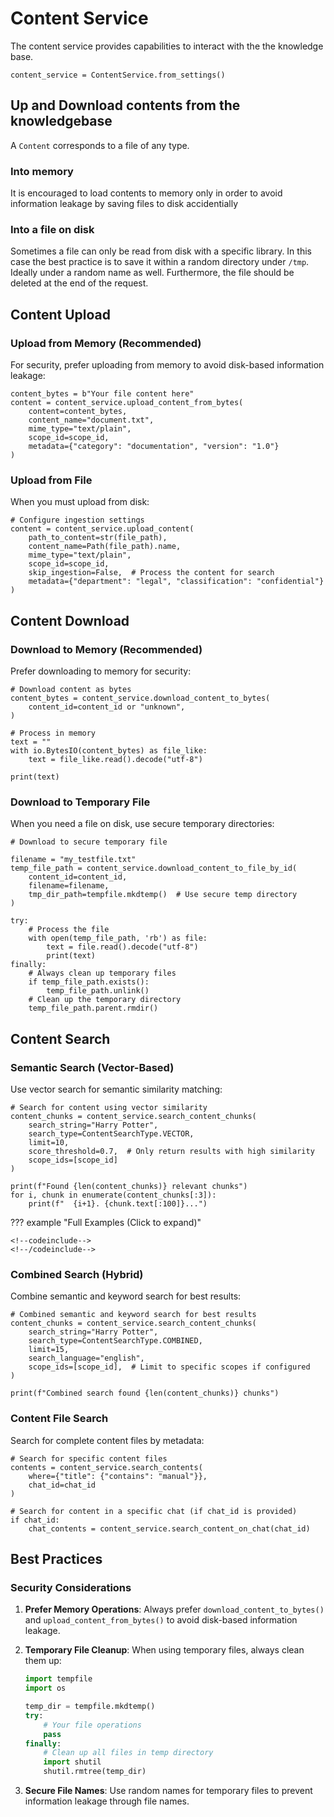 
# Content Service
The content service provides capabilities to interact with the the knowledge base.

```{.python #initialize_content_service_standalone}
content_service = ContentService.from_settings()
```


## Up and Download contents from the knowledgebase

A `Content` corresponds to a file of any type.

### Into memory
It is encouraged to load contents to memory only in order to avoid information leakage by saving files to disk accidentially


### Into a file on disk
Sometimes a file can only be read from disk with a specific library. In this case the best practice is to save it within a random directory under `/tmp`. Ideally under a random name as well. Furthermore, the file should be deleted at the end of the request.

<!--
```{.python #load_demo_variables}
from dotenv import dotenv_values
demo_env_vars = dotenv_values(Path(__file__).parent/"demo.env")

```
```{.python #env_scope_id}
scope_id = demo_env_vars.get("UNIQUE_SCOPE_ID") or "unknown"
```
```{.python #env_scope_ids}
scope_ids = demo_env_vars.get("UNIQUE_SCOPE_IDS", "").split(",") if os.getenv("UNIQUE_SCOPE_IDS") else None
```
```{.python #env_content_id}
content_id = demo_env_vars.get("UNIQUE_CONTENT_ID") or "unknown"
```
```{.python #env_content_ids}
content_ids = demo_env_vars.get("UNIQUE_CONTENT_IDS", "").split(",") if os.getenv("UNIQUE_CONTENT_IDS") else None
```
```{.python #env_chat_id}
chat_id = demo_env_vars.get("UNIQUE_CHAT_ID") or "unknown"

```
-->

<!--
```{.python #content_service_setup}
<<common_imports>>
<<initialize_content_service_standalone>>
```
-->

## Content Upload

### Upload from Memory (Recommended)

For security, prefer uploading from memory to avoid disk-based information leakage:

```{python #content_service_upload_bytes}
content_bytes = b"Your file content here"
content = content_service.upload_content_from_bytes(
    content=content_bytes,
    content_name="document.txt",
    mime_type="text/plain",
    scope_id=scope_id,
    metadata={"category": "documentation", "version": "1.0"}
)
```

<!--
```{.python #content_service_upload_from_memory file=./docs/.python_files/content_service_upload_from_memory.py }
<<content_service_setup>>
<<load_demo_variables>>
<<env_scope_id>>
<<content_service_upload_bytes>>
```
-->

### Upload from File

When you must upload from disk:

```{.python #content_service_upload_from_file}
# Configure ingestion settings
content = content_service.upload_content(
    path_to_content=str(file_path),
    content_name=Path(file_path).name,
    mime_type="text/plain",
    scope_id=scope_id,
    skip_ingestion=False,  # Process the content for search
    metadata={"department": "legal", "classification": "confidential"}
)
```

<!--
```{.python file=./docs/.python_files/content_service_upload_from_file.py }
<<content_service_setup>>
<<load_demo_variables>>
<<env_scope_id>>
file_path = Path(__file__).parent/"test.txt"
<<content_service_upload_from_file>>
```
-->



## Content Download

### Download to Memory (Recommended)

Prefer downloading to memory for security:

```{.python #content_service_download_bytes}
# Download content as bytes
content_bytes = content_service.download_content_to_bytes(
    content_id=content_id or "unknown",
)

# Process in memory
text = ""
with io.BytesIO(content_bytes) as file_like:
    text = file_like.read().decode("utf-8")

print(text)
```

<!--
```{.python file=./docs/.python_files/content_service_download_to_memory.py }
<<content_service_setup>>
<<load_demo_variables>>
<<env_content_id>>
<<content_service_download_bytes>>
```
-->



### Download to Temporary File

When you need a file on disk, use secure temporary directories:

```{.python #content_service_download_file}
# Download to secure temporary file

filename = "my_testfile.txt"
temp_file_path = content_service.download_content_to_file_by_id(
    content_id=content_id,
    filename=filename,
    tmp_dir_path=tempfile.mkdtemp()  # Use secure temp directory
)

try:
    # Process the file
    with open(temp_file_path, 'rb') as file:
        text = file.read().decode("utf-8")
        print(text) 
finally:
    # Always clean up temporary files
    if temp_file_path.exists():
        temp_file_path.unlink()
    # Clean up the temporary directory
    temp_file_path.parent.rmdir()
```

<!--
```{.python file=./docs/.python_files/content_service_download_to_file.py }
<<content_service_setup>>
<<load_demo_variables>>
<<env_content_id>>
<<content_service_download_file>>
```
-->




## Content Search

### Semantic Search (Vector-Based)

Use vector search for semantic similarity matching:

```{.python #content_service_vector_search}
# Search for content using vector similarity
content_chunks = content_service.search_content_chunks(
    search_string="Harry Potter",
    search_type=ContentSearchType.VECTOR,
    limit=10,
    score_threshold=0.7,  # Only return results with high similarity
    scope_ids=[scope_id]
)

print(f"Found {len(content_chunks)} relevant chunks")
for i, chunk in enumerate(content_chunks[:3]):
    print(f"  {i+1}. {chunk.text[:100]}...")
```

<!--
```{.python file=./docs/.python_files/content_service_vector_search_content_chunks.py }
<<content_service_setup>>
<<load_demo_variables>>
<<env_scope_id>>
<<content_service_vector_search>>
```
-->




??? example "Full Examples (Click to expand)"
    
    <!--codeinclude-->
    <!--/codeinclude-->

### Combined Search (Hybrid)

Combine semantic and keyword search for best results:

```{.python #content_service_combined_search}
# Combined semantic and keyword search for best results
content_chunks = content_service.search_content_chunks(
    search_string="Harry Potter",
    search_type=ContentSearchType.COMBINED,
    limit=15,
    search_language="english",
    scope_ids=[scope_id],  # Limit to specific scopes if configured
)

print(f"Combined search found {len(content_chunks)} chunks")
```

<!--
```{.python file=./docs/.python_files/content_service_combined_search_content_chunks.py }
<<content_service_setup>>
<<load_demo_variables>>
<<env_scope_id>>
<<content_service_combined_search>>
```
-->



### Content File Search

Search for complete content files by metadata:

```{.python #content_service_content_search}
# Search for specific content files
contents = content_service.search_contents(
    where={"title": {"contains": "manual"}},
    chat_id=chat_id
)

# Search for content in a specific chat (if chat_id is provided)
if chat_id:
    chat_contents = content_service.search_content_on_chat(chat_id)
```


## Best Practices

### Security Considerations

1. **Prefer Memory Operations**: Always prefer `download_content_to_bytes()` and `upload_content_from_bytes()` to avoid disk-based information leakage.

2. **Temporary File Cleanup**: When using temporary files, always clean them up:
   ```python
   import tempfile
   import os
   
   temp_dir = tempfile.mkdtemp()
   try:
       # Your file operations
       pass
   finally:
       # Clean up all files in temp directory
       import shutil
       shutil.rmtree(temp_dir)
   ```

3. **Secure File Names**: Use random names for temporary files to prevent information leakage through file names.